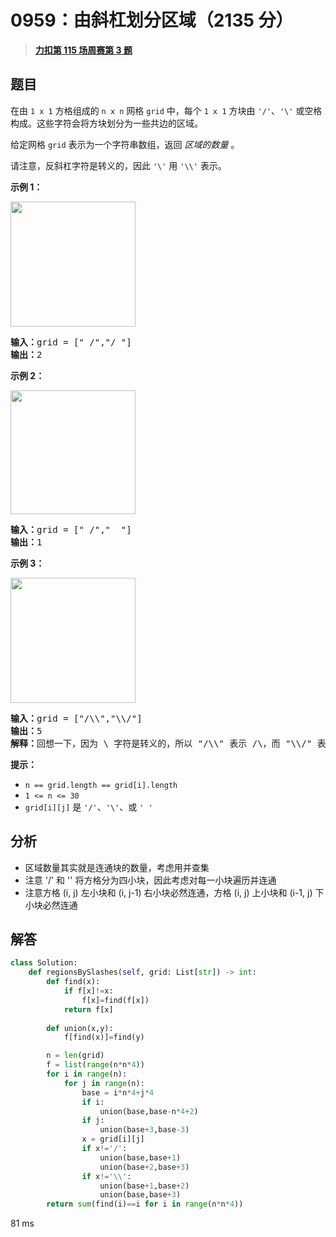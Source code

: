 # 0959：由斜杠划分区域（2135 分）


> <u>**[力扣第 115 场周赛第 3 题](https://leetcode.cn/problems/regions-cut-by-slashes/)**</u>

## 题目

<p>在由 <code>1 x 1</code> 方格组成的 <code>n x n</code> 网格 <code>grid</code> 中，每个 <code>1 x 1</code> 方块由 <code>'/'</code>、<code>'\'</code> 或空格构成。这些字符会将方块划分为一些共边的区域。</p>

<p>给定网格 <code>grid</code> 表示为一个字符串数组，返回 <em>区域的数量</em> 。</p>

<p>请注意，反斜杠字符是转义的，因此 <code>'\'</code> 用 <code>'\\'</code> 表示。</p>



<ol>
</ol>

<p><strong>示例 1：</strong></p>

<p><img src="https://assets.leetcode.com/uploads/2018/12/15/1.png" style="height: 200px; width: 200px;" /></p>

<pre>
<strong>输入：</strong>grid = [" /","/ "]
<strong>输出：</strong>2</pre>

<p><strong>示例 2：</strong></p>

<p><img src="https://assets.leetcode.com/uploads/2018/12/15/2.png" style="height: 198px; width: 200px;" /></p>

<pre>
<strong>输入：</strong>grid = [" /","  "]
<strong>输出：</strong>1
</pre>

<p><strong>示例 3：</strong></p>

<p><img src="https://assets.leetcode.com/uploads/2018/12/15/4.png" style="height: 200px; width: 200px;" /></p>

<pre>
<strong>输入：</strong>grid = ["/\\","\\/"]
<strong>输出：</strong>5
<strong>解释：</strong>回想一下，因为 \ 字符是转义的，所以 "/\\" 表示 /\，而 "\\/" 表示 \/。
</pre>



<p><strong>提示：</strong></p>

<ul>
<li><code>n == grid.length == grid[i].length</code></li>
<li><code>1 &lt;= n &lt;= 30</code></li>
<li><code>grid[i][j]</code> 是 <code>'/'</code>、<code>'\'</code>、或 <code>' '</code></li>
</ul>




## 分析

- 区域数量其实就是连通块的数量，考虑用并查集
- 注意 '/' 和 '\' 将方格分为四小块，因此考虑对每一小块遍历并连通
- 注意方格 (i, j) 左小块和 (i, j-1) 右小块必然连通，方格 (i, j) 上小块和 (i-1, j) 下小块必然连通

## 解答

```python
class Solution:
    def regionsBySlashes(self, grid: List[str]) -> int:
        def find(x):
            if f[x]!=x:
                f[x]=find(f[x])
            return f[x]
        
        def union(x,y):
            f[find(x)]=find(y)

        n = len(grid)
        f = list(range(n*n*4))
        for i in range(n):
            for j in range(n):
                base = i*n*4+j*4
                if i:
                    union(base,base-n*4+2)
                if j:
                    union(base+3,base-3)
                x = grid[i][j]
                if x!='/':
                    union(base,base+1)
                    union(base+2,base+3)
                if x!='\\':
                    union(base+1,base+2)
                    union(base,base+3)
        return sum(find(i)==i for i in range(n*n*4))
```
81 ms
